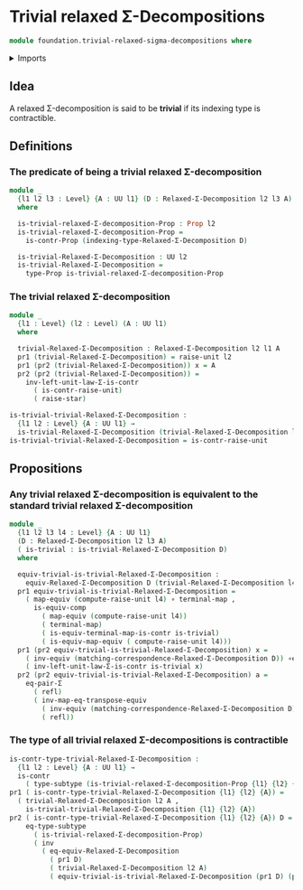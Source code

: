# Trivial relaxed Σ-Decompositions

```agda
module foundation.trivial-relaxed-sigma-decompositions where
```

<details><summary>Imports</summary>

```agda
open import foundation.contractible-types
open import foundation.dependent-pair-types
open import foundation.equivalences
open import foundation.relaxed-sigma-decompositions
open import foundation.type-arithmetic-dependent-pair-types
open import foundation.unit-type
open import foundation.universe-levels

open import foundation-core.equality-dependent-pair-types
open import foundation-core.functions
open import foundation-core.identity-types
open import foundation-core.propositions
open import foundation-core.subtypes
```

</details>

## Idea

A relaxed Σ-decomposition is said to be **trivial** if its indexing type is
contractible.

## Definitions

### The predicate of being a trivial relaxed Σ-decomposition

```agda
module _
  {l1 l2 l3 : Level} {A : UU l1} (D : Relaxed-Σ-Decomposition l2 l3 A)
  where

  is-trivial-relaxed-Σ-decomposition-Prop : Prop l2
  is-trivial-relaxed-Σ-decomposition-Prop =
    is-contr-Prop (indexing-type-Relaxed-Σ-Decomposition D)

  is-trivial-Relaxed-Σ-Decomposition : UU l2
  is-trivial-Relaxed-Σ-Decomposition =
    type-Prop is-trivial-relaxed-Σ-decomposition-Prop
```

### The trivial relaxed Σ-decomposition

```agda
module _
  {l1 : Level} (l2 : Level) (A : UU l1)
  where

  trivial-Relaxed-Σ-Decomposition : Relaxed-Σ-Decomposition l2 l1 A
  pr1 (trivial-Relaxed-Σ-Decomposition) = raise-unit l2
  pr1 (pr2 (trivial-Relaxed-Σ-Decomposition)) x = A
  pr2 (pr2 (trivial-Relaxed-Σ-Decomposition)) =
    inv-left-unit-law-Σ-is-contr
      ( is-contr-raise-unit)
      ( raise-star)

is-trivial-trivial-Relaxed-Σ-Decomposition :
  {l1 l2 : Level} {A : UU l1} →
  is-trivial-Relaxed-Σ-Decomposition (trivial-Relaxed-Σ-Decomposition l2 A)
is-trivial-trivial-Relaxed-Σ-Decomposition = is-contr-raise-unit
```

## Propositions

### Any trivial relaxed Σ-decomposition is equivalent to the standard trivial relaxed Σ-decomposition

```agda
module _
  {l1 l2 l3 l4 : Level} {A : UU l1}
  (D : Relaxed-Σ-Decomposition l2 l3 A)
  ( is-trivial : is-trivial-Relaxed-Σ-Decomposition D)
  where

  equiv-trivial-is-trivial-Relaxed-Σ-Decomposition :
    equiv-Relaxed-Σ-Decomposition D (trivial-Relaxed-Σ-Decomposition l4 A)
  pr1 equiv-trivial-is-trivial-Relaxed-Σ-Decomposition =
    ( map-equiv (compute-raise-unit l4) ∘ terminal-map ,
      is-equiv-comp
        ( map-equiv (compute-raise-unit l4))
        ( terminal-map)
        ( is-equiv-terminal-map-is-contr is-trivial)
        ( is-equiv-map-equiv ( compute-raise-unit l4)))
  pr1 (pr2 equiv-trivial-is-trivial-Relaxed-Σ-Decomposition) x =
    ( inv-equiv (matching-correspondence-Relaxed-Σ-Decomposition D)) ∘e
    ( inv-left-unit-law-Σ-is-contr is-trivial x)
  pr2 (pr2 equiv-trivial-is-trivial-Relaxed-Σ-Decomposition) a =
    eq-pair-Σ
      ( refl)
      ( inv-map-eq-transpose-equiv
        ( inv-equiv (matching-correspondence-Relaxed-Σ-Decomposition D))
        ( refl))
```

### The type of all trivial relaxed Σ-decompositions is contractible

```agda
is-contr-type-trivial-Relaxed-Σ-Decomposition :
  {l1 l2 : Level} {A : UU l1} →
  is-contr
    ( type-subtype (is-trivial-relaxed-Σ-decomposition-Prop {l1} {l2} {l1} {A}))
pr1 ( is-contr-type-trivial-Relaxed-Σ-Decomposition {l1} {l2} {A}) =
  ( trivial-Relaxed-Σ-Decomposition l2 A ,
    is-trivial-trivial-Relaxed-Σ-Decomposition {l1} {l2} {A})
pr2 ( is-contr-type-trivial-Relaxed-Σ-Decomposition {l1} {l2} {A}) D =
    eq-type-subtype
      ( is-trivial-relaxed-Σ-decomposition-Prop)
      ( inv
        ( eq-equiv-Relaxed-Σ-Decomposition
          ( pr1 D)
          ( trivial-Relaxed-Σ-Decomposition l2 A)
          ( equiv-trivial-is-trivial-Relaxed-Σ-Decomposition (pr1 D) (pr2 D))))
```
